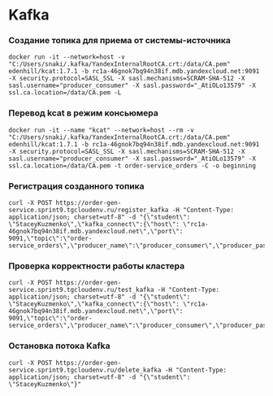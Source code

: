 # Kafka

### Создание топика для приема от системы-источника

    docker run -it --network=host -v "C:/Users/snaki/.kafka/YandexInternalRootCA.crt:/data/CA.pem"  edenhill/kcat:1.7.1 -b rc1a-46gnok7bq94n38if.mdb.yandexcloud.net:9091 -X security.protocol=SASL_SSL -X sasl.mechanisms=SCRAM-SHA-512 -X sasl.username="producer_consumer" -X sasl.password="_AtiOLo13579" -X ssl.ca.location=/data/CA.pem -L

### Перевод kcat в режим консьюмера

    docker run -it --name "kcat" --network=host --rm -v "C:/Users/snaki/.kafka/YandexInternalRootCA.crt:/data/CA.pem" edenhill/kcat:1.7.1 -b rc1a-46gnok7bq94n38if.mdb.yandexcloud.net:9091 -X security.protocol=SASL_SSL -X sasl.mechanisms=SCRAM-SHA-512 -X sasl.username="producer_consumer" -X sasl.password="_AtiOLo13579" -X ssl.ca.location=/data/CA.pem -t order-service_orders -C -o beginning

### Регистрация созданного топика

    curl -X POST https://order-gen-service.sprint9.tgcloudenv.ru/register_kafka -H "Content-Type: application/json; charset=utf-8" -d "{\"student\": \"StaceyKuzmenko\",\"kafka_connect\":{\"host\": \"rc1a-46gnok7bq94n38if.mdb.yandexcloud.net\",\"port\": 9091,\"topic\":\"order-service_orders\",\"producer_name\":\"producer_consumer\",\"producer_password\":\"_AtiOLo13579\"}}"

### Проверка корректности работы кластера

    curl -X POST https://order-gen-service.sprint9.tgcloudenv.ru/test_kafka -H "Content-Type: application/json; charset=utf-8" -d "{\"student\": \"StaceyKuzmenko\",\"kafka_connect\":{\"host\": \"rc1a-46gnok7bq94n38if.mdb.yandexcloud.net\",\"port\": 9091,\"topic\":\"order-service_orders\",\"producer_name\":\"producer_consumer\",\"producer_password\":\"_AtiOLo13579\"}}"

### Остановка потока Kafka

    curl -X POST https://order-gen-service.sprint9.tgcloudenv.ru/delete_kafka -H "Content-Type: application/json; charset=utf-8" -d "{\"student\": \"StaceyKuzmenko\"}"

